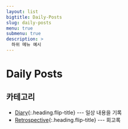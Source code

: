 ```yaml
---
layout: list
bigtitle: Daily-Posts
slug: daily-posts
menu: true
submenu: true
description: >
  하위 메뉴 예시
---
```


# Daily Posts

## 카테고리

* [Diary]{:.heading.flip-title} --- 일상 내용을 기록
* [Retrospective]{:.heading.flip-title} --- 회고록

[Diary]: /diary/
[Retrospective]: /retro/